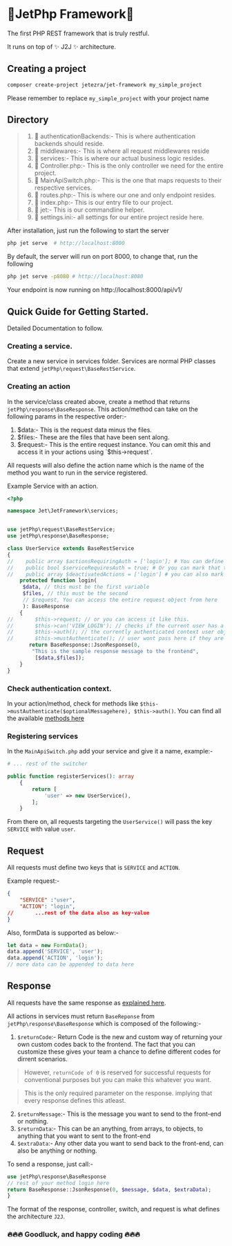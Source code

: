 # 🚀JetPhp Framework🚀

The first PHP REST framework that is truly restful.

It runs on top of ✨ J2J ✨ architecture.

## Creating a project

```bash
composer create-project jetezra/jet-framework my_simple_project
```
Please remember to replace `my_simple_project` with your project name

## Directory
    
> 1. 📂 authenticationBackends:-
       This is where authentication backends should reside. 
> 2. 📂 middlewares:- This is where all request middlewares reside
> 3. 📂 services:- This is where our actual business logic resides.
> 4. 📂 Controller.php:- This is the only controller we need for the entire project.
> 5. 📄 MainApiSwitch.php:- This is the one that maps requests to their respective services.
> 6. 📄 routes.php:- This is where our one and only endpoint resides.
> 7. 📄 index.php:- This is our entry file to our project.
> 8. 📄 jet:- This is our commandline helper.
> 9. 📄 settings.ini:- all settings for our entire project reside here.

After installation, just run the following to start the server
```bash
php jet serve  # http://localhost:8000
```

By default, the server will run on port 8000, to change that, run the following
```bash
php jet serve -p8080 # http://localhost:8080
```

Your endpoint is now running on http://localhost:8000/api/v1/

## Quick Guide for Getting Started.

Detailed Documentation to follow.

### Creating a service.
Create a new service in services folder. Services are normal PHP classes that extend `jetPhp\request\BaseRestService`.

### Creating an action
In the service/class created above, create a method that returns `jetPhp\response\BaseResponse`. 
This action/method can take on the following params in the respective order:-
       
1. $data:- This is the request data minus the files.
2. $files:- These are the files that have been sent along.
3. $request:- This is the entire request instance. You can omit this and access it in your actions using `$this->request`.

All requests will also define the action name which is the name of the method you want to run in the service registered.

Example Service with an action.
```php
<?php

namespace Jet\JetFramework\services;


use jetPhp\request\BaseRestService;
use jetPhp\response\BaseResponse;

class UserService extends BaseRestService
{
//    public array $actionsRequiringAuth = ['login']; # You can define all actions that will require authentication globally by adding the method names here.
//    public bool $serviceRequiresAuth = true; # Or you can mark that the entire service can only be access by authenticated users.
//    public array $deactivatedActions = ['login'] # you can also mark actions as deactivated by passing them in here.    
    protected function login(
     $data, // this must be the first variable
     $files, // this must be the second
     // $request, You can access the entire request object from here
     ): BaseResponse
    {
//       $this->request; // or you can access it like this.
//       $this->can('VIEW_LOGIN'); // checks if the current user has a permission
//       $this->auth(); // the currently authenticated context user object
//       $this->mustAuthenticate(); // user wont pass here if they are not authenticated
       return BaseResponse::JsonResponse(0,
        "This is the sample response message to the frontend",
         [$data,$files]);
    }
}
```

### Check authentication context.
In your action/method, check for methods like `$this->mustAuthenticate($optionalMessagehere), $this->auth()`.
You can find all the available [methods here ](https://jetphp-project.github.io/JetPhp-Core/classes/jetPhp-request-BaseRestService.html)

### Registering services
In the `MainApiSwitch.php` add your service and give it a name, example:-
```php
# ... rest of the switcher

public function registerServices(): array
    {
        return [
            'user' => new UserService(),
        ];
    }
```
From there on, all requests targeting the `UserService()` will pass the key `SERVICE` with value `user`.

## Request
All requests must define two keys that is `SERVICE` and `ACTION`.

Example request:-
```json
{
    "SERVICE" :"user",
    "ACTION": "login",
//       ...rest of the data also as key-value
}
```

Also, formData is supported as below:- 

```js
let data = new FormData();
data.append('SERVICE', 'user');
data.append('ACTION', 'login');
// more data can be appended to data here
```

## Response
All requests have the same response as [explained here](https://jetphp-project.github.io/JetPhp-Core/classes/jetPhp-response-BaseResponse.html).

All actions in services must return `BaseReponse` from `jetPhp\response\BaseResponse` which is composed of the following:-

1. `$returnCode`:- Return Code is the new and custom way of returning your own custom codes back to the frontend.
The fact that you can customize these gives your team a chance to define different codes for dirrent scenarios.
> However, `returnCode of 0` is reserved for successful requests for conventional purposes but you can make this whatever you want.

> This is the only required parameter on the response. implying that every response defines this atleast.

2. `$returnMessage`:- This is the message you want to send to the front-end or nothing.
3. `$returnData`:- This can be an anything, from arrays, to objects, to anything that you want to sent to the front-end
4. `$extraData`:- Any other data you want to send back to the front-end, can also be anything or nothing.

To send a response, just call:- 
```php
use jetPhp\response\BaseResponse
// rest of your method login here
return BaseResponse::JsonResponse(0, $message, $data, $extraData);
}
```

The format of the response, controller, switch, and request is what defines the architecture `J2J`.
### 🔥🔥🔥 Goodluck, and happy coding 🔥🔥🔥